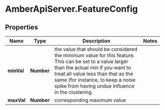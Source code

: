 # AmberApiServer.FeatureConfig

## Properties
Name | Type | Description | Notes
------------ | ------------- | ------------- | -------------
**minVal** | **Number** | the value that should be considered the minimum value for this feature. This can be set to a value larger than the actual min if you want to treat all value less than that as the same (for instance, to keep a noise spike from having undue influence in the clustering | 
**maxVal** | **Number** | corresponding maximum value | 
